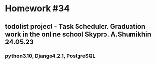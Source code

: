 # Homework #34
## todolist project - Task Scheduler. Graduation work in the online school Skypro. A.Shumikhin 24.05.23 
### python3.10, Django4.2.1, PostgreSQL